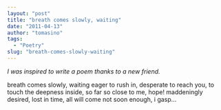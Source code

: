 ```yaml
---
layout: "post"
title: "breath comes slowly, waiting"
date: "2011-04-13"
author: "tomasino"
tags:
  - "Poetry"
slug: "breath-comes-slowly-waiting"
---
```


*I was inspired to write a poem thanks
to a new friend.*

breath comes slowly, waiting
eager to rush in, desperate
to reach you, to touch
the deepness inside, so far
so close to me, hope!
maddeningly desired, lost
in time, all will come
not soon enough, i gasp...
